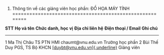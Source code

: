 1. Thông tin về các giảng viên học phần: ĐỒ HỌA MÁY TÍNH
========================================================

  **STT**   **Họ và tên**   **Chức danh, học vị**   **Địa chỉ liên hệ**   **Điện thoại / Email**                                       **Ghi chú**
  --------- --------------- ----------------------- --------------------- ------------------------------------------------------------ -----------------
  1         Ma Thị Châu     TS                      PTN HMI               chaumt\@vnu.edu.vn                                           Trưởng học phần
  2         Bùi Thế Duy     PGS, TS                 Bộ KHCN               [[duybt\@vnu.edu.vn]{.underline}](mailto:duybt@vnu.edu.vn)   Giảng viên

